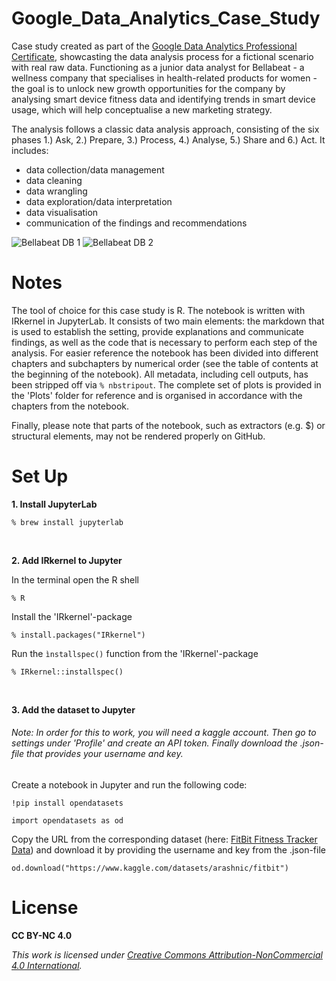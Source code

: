 # Google_Data_Analytics_Case_Study
Case study created as part of the [Google Data Analytics Professional Certificate](https://www.coursera.org/professional-certificates/google-data-analytics), showcasting the data analysis process for a fictional scenario with real raw data. Functioning as a junior data analyst for Bellabeat - a wellness company that specialises in health-related products for women - the goal is to unlock new growth opportunities for the company by analysing smart device fitness data and identifying trends in smart device usage, which will help conceptualise a new marketing strategy.

The analysis follows a classic data analysis approach, consisting of the six phases 1.) Ask, 2.) Prepare, 3.) Process, 4.) Analyse, 5.) Share and 6.) Act. It includes: 

* data collection/data management
* data cleaning
* data wrangling
* data exploration/data interpretation
* data visualisation
* communication of the findings and recommendations

![Bellabeat DB 1](https://github.com/ddlowey/Google_Data_Analytics_Case_Study/assets/169537418/7c9cc515-147a-453a-9bee-3257bd5efecd)
![Bellabeat DB 2](https://github.com/ddlowey/Google_Data_Analytics_Case_Study/assets/169537418/31abf677-a7a2-47d2-a921-3189437e50ba)

# Notes

The tool of choice for this case study is R. The notebook is written with IRkernel in JupyterLab. It consists of two main elements: the markdown that is used to establish the setting, provide explanations and communicate findings, as well as the code that is necessary to perform each step of the analysis. For easier reference the notebook has been divided into different chapters and subchapters by numerical order (see the table of contents at the beginning of the notebook). All metadata, including cell outputs, has been stripped off via ```% nbstripout```. The complete set of plots is provided in the 'Plots' folder for reference and is organised in accordance with the chapters from the notebook.

Finally, please note that parts of the notebook, such as extractors (e.g. $) or structural elements, may not be rendered properly on GitHub.

# Set Up

**1. Install JupyterLab** 

```
% brew install jupyterlab
```
<br>

**2. Add IRkernel to Jupyter** 

In the terminal open the R shell

```
% R
```

Install the 'IRkernel'-package 

```
% install.packages("IRkernel")
```

Run the ```ìnstallspec()``` function from the 'IRkernel'-package

```
% IRkernel::installspec()
```
<br>

**3. Add the dataset to Jupyter**

###### *Note: In order for this to work, you will need a kaggle account. Then go to settings under 'Profile' and create an API token. Finally download the .json-file that provides your username and key.*

Create a notebook in Jupyter and run the following code:

```
!pip install opendatasets

import opendatasets as od
```

Copy the URL from the corresponding dataset (here: [FitBit Fitness Tracker Data](https://www.kaggle.com/datasets/arashnic/fitbit)) and download it by providing the username and key from the .json-file

```
od.download("https://www.kaggle.com/datasets/arashnic/fitbit")
``` 

# License

**CC BY-NC 4.0**

*This work is licensed under [Creative Commons Attribution-NonCommercial 4.0 International](https://creativecommons.org/licenses/by-nc/4.0/deed.en).*


